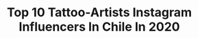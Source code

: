 ---
title: Top 10 Tattoo-Artists Instagram Influencers In Chile In 2020
description: >-
  Find top tattoo-artists Instagram influencers in Chile in 2020. Most popular hashtags: #tattoo #tattoos #chile #tattooartist.
platform: Instagram
profiles:
  - username: "trinukagonzalez"
    fullname: >-
      ✢TRINIDAD✢
    location: "Chile"
    followers: 22334
    engagement: 288
    commentsToLikes: 0.018093
    avatar: "https://scontent-ams4-1.cdninstagram.com/v/t51.2885-19/s320x320/83898394_211329089900569_1064559252640628736_n.jpg?_nc_ht=scontent-ams4-1.cdninstagram.com&_nc_ohc=R_KaXnk9A5IAX-sqaSV&oh=ec3568f4b9282e718127d913b5e53fc7&oe=5EBA90FC"
    verified: false
    hashtags: "#tatuajes, #bolamagica, #plant, #onelove"
  - username: "fileteado"
    fullname: >-
      alfredo genovese
    location: "Chile"
    followers: 14786
    engagement: 545
    commentsToLikes: 0.066659
    avatar: "https://scontent-lhr8-1.cdninstagram.com/v/t51.2885-19/s320x320/57262969_2185111831526732_2700581453250428928_n.jpg?_nc_ht=scontent-lhr8-1.cdninstagram.com&_nc_ohc=YlmDDZ9ljdQAX_zRN2r&oh=730d096d137e94c82201f1ec64df1d24&oe=5EB8F627"
    verified: false
    hashtags: "#fileteador, #feliza, #skateboardcollection, #altosneakers"
  - username: "___evilcat"
    fullname: >-
      Evil SSSS 🐍
    location: "Chile"
    followers: 14928
    engagement: 531
    commentsToLikes: 0.010370
    avatar: "https://scontent-amt2-1.cdninstagram.com/v/t51.2885-19/s320x320/80650068_2466515736936280_1984458152711553024_n.jpg?_nc_ht=scontent-amt2-1.cdninstagram.com&_nc_ohc=LKzTkX_i3s4AX_znFv-&oh=f4f73d3f8f442455e7ca49f47aa38a52&oe=5EB85685"
    verified: false
    hashtags: "#vintage, #tattooed, #persianaamericana, #quarentine"
  - username: "cavaleracl"
    fullname: >-
      CAVALERA
    location: "Chile"
    followers: 28194
    engagement: 121
    commentsToLikes: 0.009212
    avatar: "https://scontent-lht6-1.cdninstagram.com/v/t51.2885-19/s320x320/56742831_350301655830488_5794146873577046016_n.jpg?_nc_ht=scontent-lht6-1.cdninstagram.com&_nc_ohc=pDOc4Ykb_icAX-5mEuc&oh=a34dc5c03a8818036740ad64d9e56706&oe=5EB7F429"
    verified: false
    hashtags: "#peoniatattoo, #tattooaddict, #dotworker, #blackwork"
  - username: "maxcostabal"
    fullname: >-
      Max Costabal
    location: "Chile"
    followers: 15927
    engagement: 186
    commentsToLikes: 0.019745
    avatar: "https://scontent-lga3-1.cdninstagram.com/v/t51.2885-19/s320x320/49604627_312457039617062_4681857559181656064_n.jpg?_nc_ht=scontent-lga3-1.cdninstagram.com&_nc_ohc=VixH0htu8ooAX8QEY9J&oh=4fc7f3330a28db222f9331f47cb87461&oe=5EB25299"
    verified: false
    hashtags: "#tattooartist, #tatuajes, #inkstinctsubmission, #tattoodesign"
  - username: "connycamposoficial"
    fullname: >-
      Ｃｏｎｎｙ  Ｃａｍｐｏｓ
    location: "Chile"
    followers: 11800
    engagement: 562
    commentsToLikes: 0.046360
    avatar: "https://scontent-lhr8-1.cdninstagram.com/v/t51.2885-19/s320x320/88183149_847167882363318_7282273889688748032_n.jpg?_nc_ht=scontent-lhr8-1.cdninstagram.com&_nc_ohc=Zx17iHYu3wwAX8NL1Ne&oh=ffeb6b49ed6dac6ac615cbcfcfec6f1b&oe=5EB9C980"
    verified: false
    hashtags: "#photooftheday, #cuarentena, #bendiciones, #feliz"
  - username: "baby.panic"
    fullname: >-
      𝕭𝖆𝖇𝖞 𝕻𝖆𝖓𝖎𝖈
    location: "Chile"
    followers: 7007
    engagement: 677
    commentsToLikes: 0.032026
    avatar: "https://scontent-ams4-1.cdninstagram.com/v/t51.2885-19/s320x320/88279339_2524729987765192_7395149899425120256_n.jpg?_nc_ht=scontent-ams4-1.cdninstagram.com&_nc_ohc=5i1RcVWzGJkAX_BtWP1&oh=c252cd0cc135c7de723dabeaac3aaa03&oe=5EAFA496"
    verified: false
    hashtags: "#lastodo, #makeup, #familylastodo, #lastodo"
  - username: "eterno_invierno_tattoo"
    fullname: >-
      Eterno Invierno ☔
    location: "Chile"
    followers: 29244
    engagement: 735
    commentsToLikes: 0.010007
    avatar: "https://scontent-bos3-1.cdninstagram.com/v/t51.2885-19/s320x320/69387317_2775690899323834_2244548736363528192_n.jpg?_nc_ht=scontent-bos3-1.cdninstagram.com&_nc_ohc=V1XU4UCh2s8AX8Zq_YW&oh=1aaa4f054e1d9f6f305c4d24d0250b0f&oe=5EB9E428"
    verified: false
    hashtags: "#blacktattoo, #mermaid, #flower, #chiletatuajes"
---